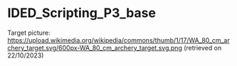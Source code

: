 # IDED_Scripting_P3_base

Target picture: https://upload.wikimedia.org/wikipedia/commons/thumb/1/17/WA_80_cm_archery_target.svg/600px-WA_80_cm_archery_target.svg.png (retrieved on 22/10/2023)